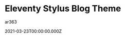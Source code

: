 ---
title: Eleventy Stylus Blog Theme
github: https://github.com/ar363/eleventy-stylus-blog-theme
demo: https://eleventy-stylus-blog-theme-ar363.vercel.app/
author: ar363
date: 2021-03-23T00:00:00.000Z
ssg:
  - Eleventy
cms:
  - Markdown
css:
  - Stylus
category:
  - Blog
description: >-
  A nice-looking, mobile-first and dark theme friendly blog theme built with
  Eleventy SSG and Stylus Preprocessor
draft: false
publish_date: '2021-03-23T06:34:50Z'
update_date: '2023-01-03T01:44:01Z'
github_star: 45
github_fork: 9
---